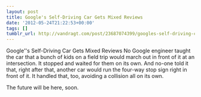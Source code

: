```yaml
---
layout: post
title: Google's Self-Driving Car Gets Mixed Reviews
date: '2012-05-24T21:22:53+00:00'
tags: []
tumblr_url: http://vandragt.com/post/23687074399/googles-self-driving-car-gets-mixed-reviews
---
```

Google''s Self-Driving Car Gets Mixed Reviews
  No Google engineer taught the car that a bunch of kids on a field trip would march out in front of it at an intersection. It stopped and waited for them on its own. And no-one told it that, right after that, another car would run the four-way stop sign right in front of it. It handled that, too, avoiding a collision all on its own.


The future will be here, soon.
